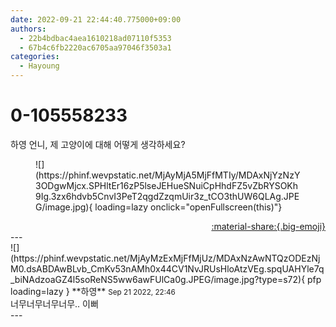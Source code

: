 ```yaml
---
date: 2022-09-21 22:44:40.775000+09:00
authors:
  - 22b4bdbac4aea1610218ad07110f5353
  - 67b4c6fb2220ac6705aa97046f3503a1
categories:
  - Hayoung
---
```


# 0-105558233

<div class="post-container" markdown="1">
<div class="content-container md-sidebar__scrollwrap" markdown="1">

하영 언니, 제 고양이에 대해 어떻게 생각하세요? 
<figure markdown="1">
![](https://phinf.wevpstatic.net/MjAyMjA5MjFfMTIy/MDAxNjYzNzY3ODgwMjcx.SPHltEr16zP5lseJEHueSNuiCpHhdFZ5vZbRYSOKh9Ig.3zx6hdvb5CnvI3PeT2qgdZzqmUir3z_tCO3thUW6QLAg.JPEG/image.jpg){ loading=lazy onclick="openFullscreen(this)"}
</figure>


</div>
</div>

<div style="text-align: right;" markdown="1">
<a href="https://weverse.io/fromis9/fanpost/0-105558233" style="text-align: right;">:material-share:{.big-emoji}</a>
</div>
---

<div class="comments-container md-sidebar__scrollwrap" markdown="1">
<div class="comment" markdown="1">
<div class='id-container' markdown="1">
![](https://phinf.wevpstatic.net/MjAyMzExMjFfMjUz/MDAxNzAwNTQzODEzNjM0.dsABDAwBLvb_CmKv53nAMh0x44CV1NvJRUsHloAtzVEg.spqUAHYle7q_biNAdzoaGZ4l5soReNS5ww6awFUlCa0g.JPEG/image.jpg?type=s72){ pfp loading=lazy }
**<span class="artist">하영</span>** <small>Sep 21 2022, 22:46</small><br>
</div>
<div class='comment-body' markdown="1">
너무너무너무너무.. 이뻐
</div>
</div>
</div>
---
